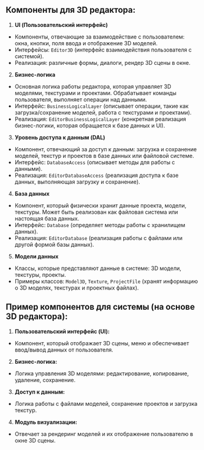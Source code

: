 ## Компоненты для 3D редактора:
1. **UI (Пользовательский интерфейс)**

* Компоненты, отвечающие за взаимодействие с пользователем: окна, кнопки, поля ввода и отображение 3D моделей.
* Интерфейсы: `Editor3D` (интерфейс взаимодействия пользователя с системой).
* Реализация: различные формы, диалоги, рендер 3D сцены в окне.
2. **Бизнес-логика**

* Основная логика работы редактора, которая управляет 3D моделями, текстурами и проектами. Обрабатывает команды пользователя, выполняет операции над данными.
* Интерфейс: `BusinessLogicalLayer` (описывает операции, такие как загрузка/сохранение моделей, работа с текстурами и проектами).
* Реализация: `EditorBusinessLogicalLayer` (конкретная реализация бизнес-логики, которая обращается к базе данных и UI).
3. **Уровень доступа к данным (DAL)**

* Компонент, отвечающий за доступ к данным: загрузка и сохранение моделей, текстур и проектов в базе данных или файловой системе.
* Интерфейс: `DatabaseAccess` (описывает методы для работы с данными).
* Реализация: `EditorDatabaseAccess` (реализация доступа к базе данных, выполняющая загрузку и сохранение).
4. **База данных**

* Компонент, который физически хранит данные проекта, модели, текстуры. Может быть реализован как файловая система или настоящая база данных.
* Интерфейс: `Database` (определяет методы работы с хранилищем данных).
* Реализация: `EditorDatabase` (реализация работы с файлами или другой формой базы данных).
5. **Модели данных**

* Классы, которые представляют данные в системе: 3D модели, текстуры, проекты.
* Примеры классов: `Model3D`, `Texture`, `ProjectFile` (хранят информацию о 3D моделях, текстурах и проектных файлах).
## Пример компонентов для системы (на основе 3D редактора):
1. **Пользовательский интерфейс (UI):**

* Компонент, который отображает 3D сцены, меню и обеспечивает ввод/вывод данных от пользователя.
2. **Бизнес-логика:**

* Логика управления 3D моделями: редактирование, копирование, удаление, сохранение.
3. **Доступ к данным:**

* Логика работы с файлами моделей, сохранение проектов и загрузка текстур.
4. **Модуль визуализации:**

* Отвечает за рендеринг моделей и их отображение пользователю в окне 3D сцены.